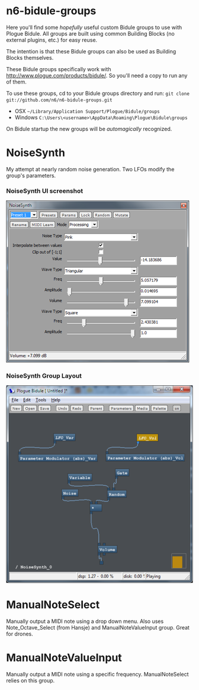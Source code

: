 n6-bidule-groups
================
Here you'll find some *hopefully* useful custom Bidule groups to use with Plogue Bidule. All groups are built using common Building Blocks (no external plugins, etc.) for easy reuse. 

The intention is that these Bidule groups can also be used as Building Blocks themselves.

These Bidule groups specifically work with http://www.plogue.com/products/bidule/. So you'll need a copy to run any of them.

To use these groups, cd to your Bidule groups directory and run: `git clone git://github.com/n6/n6-bidule-groups.git`

* OSX `~/Library/Application Support/Plogue/Bidule/groups`
* Windows `C:\Users\<username>\AppData\Roaming\Plogue\Bidule\groups`

On Bidule startup the new groups will be *automagically* recognized. 

NoiseSynth
==========
My attempt at nearly random noise generation. Two LFOs modify the group's parameters.

### NoiseSynth UI screenshot
![NoiseSynth UI screenshot](https://github.com/n6/n6-bidule-groups/raw/master/NoiseSynth/NoiseSynth.png)

### NoiseSynth Group Layout
![NoiseSynth Group Layout](https://github.com/n6/n6-bidule-groups/raw/master/NoiseSynth/NoiseSynthLayout.png)

ManualNoteSelect
================
Manually output a MIDI note using a drop down menu. Also uses Note_Octave_Select (from Hansje) and ManualNoteValueInput group. Great for drones. 

ManualNoteValueInput
====================
Manually output a MIDI note using a specific frequency. ManualNoteSelect relies on this group.  